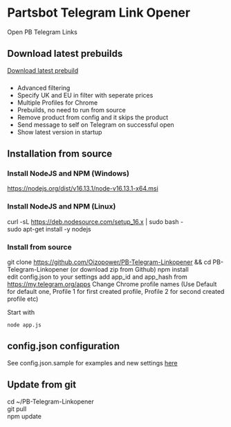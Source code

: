 # Partsbot Telegram Link Opener
Open PB Telegram Links

## Download latest prebuilds  
[Download latest prebuild](https://github.com/Oizopower/PB-Telegram-Linkopener/releases)

###
- Advanced filtering
- Specify UK and EU in filter with seperate prices
- Multiple Profiles for Chrome
- Prebuilds, no need to run from source
- Remove product from config and it skips the product
- Send message to self on Telegram on successful open
- Show latest version in startup

## Installation from source   

### Install NodeJS and NPM (Windows)
https://nodejs.org/dist/v16.13.1/node-v16.13.1-x64.msi

### Install NodeJS and NPM (Linux)
curl -sL https://deb.nodesource.com/setup_16.x | sudo bash -  
sudo apt-get install -y nodejs  
  
### Install from source
git clone https://github.com/Oizopower/PB-Telegram-Linkopener && cd PB-Telegram-Linkopener  (or download zip from Github)
npm install  
edit config.json to your settings
add app_id and app_hash from https://my.telegram.org/apps 
Change Chrome profile names (Use Default for default one, Profile 1 for first created profile, Profile 2 for second created profile etc)


Start with
```
node app.js
```

## config.json configuration
See config.json.sample for examples and new settings [here](config.json.sample)


## Update from git
cd ~/PB-Telegram-Linkopener  
git pull  
npm update   
